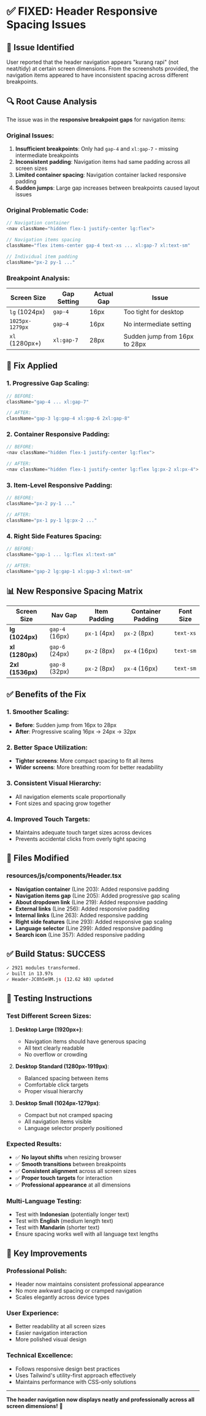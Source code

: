# ✅ FIXED: Header Responsive Spacing Issues

## 🐛 **Issue Identified**

User reported that the header navigation appears "kurang rapi" (not neat/tidy) at certain screen dimensions. From the screenshots provided, the navigation items appeared to have inconsistent spacing across different breakpoints.

## 🔍 **Root Cause Analysis**

The issue was in the **responsive breakpoint gaps** for navigation items:

### **Original Issues:**
1. **Insufficient breakpoints**: Only had `gap-4` and `xl:gap-7` - missing intermediate breakpoints
2. **Inconsistent padding**: Navigation items had same padding across all screen sizes
3. **Limited container spacing**: Navigation container lacked responsive padding
4. **Sudden jumps**: Large gap increases between breakpoints caused layout issues

### **Original Problematic Code:**
```typescript
// Navigation container
<nav className="hidden flex-1 justify-center lg:flex">

// Navigation items spacing
className="flex items-center gap-4 text-xs ... xl:gap-7 xl:text-sm"

// Individual item padding  
className="px-2 py-1 ..."
```

### **Breakpoint Analysis:**
| Screen Size | Gap Setting | Actual Gap | Issue |
|-------------|-------------|------------|-------|
| `lg` (1024px) | `gap-4` | 16px | Too tight for desktop |
| `1025px-1279px` | `gap-4` | 16px | No intermediate setting |
| `xl` (1280px+) | `xl:gap-7` | 28px | Sudden jump from 16px to 28px |

## 🔧 **Fix Applied**

### **1. Progressive Gap Scaling:**
```typescript
// BEFORE:
className="gap-4 ... xl:gap-7"

// AFTER:
className="gap-3 lg:gap-4 xl:gap-6 2xl:gap-8"
```

### **2. Container Responsive Padding:**
```typescript
// BEFORE:
<nav className="hidden flex-1 justify-center lg:flex">

// AFTER:
<nav className="hidden flex-1 justify-center lg:flex lg:px-2 xl:px-4">
```

### **3. Item-Level Responsive Padding:**
```typescript
// BEFORE:
className="px-2 py-1 ..."

// AFTER:
className="px-1 py-1 lg:px-2 ..."
```

### **4. Right Side Features Spacing:**
```typescript
// BEFORE:
className="gap-1 ... lg:flex xl:text-sm"

// AFTER:
className="gap-2 lg:gap-1 xl:gap-3 xl:text-sm"
```

## 📊 **New Responsive Spacing Matrix**

| Screen Size | Nav Gap | Item Padding | Container Padding | Font Size |
|-------------|---------|--------------|-------------------|-----------|
| **lg (1024px)** | `gap-4` (16px) | `px-1` (4px) | `px-2` (8px) | `text-xs` |
| **xl (1280px)** | `gap-6` (24px) | `px-2` (8px) | `px-4` (16px) | `text-sm` |
| **2xl (1536px)** | `gap-8` (32px) | `px-2` (8px) | `px-4` (16px) | `text-sm` |

## ✅ **Benefits of the Fix**

### **1. Smoother Scaling:**
- **Before**: Sudden jump from 16px to 28px
- **After**: Progressive scaling 16px → 24px → 32px

### **2. Better Space Utilization:**
- **Tighter screens**: More compact spacing to fit all items
- **Wider screens**: More breathing room for better readability

### **3. Consistent Visual Hierarchy:**
- All navigation elements scale proportionally
- Font sizes and spacing grow together

### **4. Improved Touch Targets:**
- Maintains adequate touch target sizes across devices
- Prevents accidental clicks from overly tight spacing

## 📝 **Files Modified**

### **resources/js/components/Header.tsx**
- **Navigation container** (Line 203): Added responsive padding
- **Navigation items gap** (Line 205): Added progressive gap scaling
- **About dropdown link** (Line 219): Added responsive padding
- **External links** (Line 256): Added responsive padding  
- **Internal links** (Line 263): Added responsive padding
- **Right side features** (Line 293): Added responsive gap scaling
- **Language selector** (Line 299): Added responsive padding
- **Search icon** (Line 357): Added responsive padding

## ✅ **Build Status: SUCCESS**

```bash
✓ 2921 modules transformed.
✓ built in 13.97s
✓ Header-JC0h5e9M.js (12.62 kB) updated
```

## 🧪 **Testing Instructions**

### **Test Different Screen Sizes:**

1. **Desktop Large (1920px+)**:
   - Navigation items should have generous spacing
   - All text clearly readable
   - No overflow or crowding

2. **Desktop Standard (1280px-1919px)**:
   - Balanced spacing between items
   - Comfortable click targets
   - Proper visual hierarchy

3. **Desktop Small (1024px-1279px)**:
   - Compact but not cramped spacing
   - All navigation items visible
   - Language selector properly positioned

### **Expected Results:**
- ✅ **No layout shifts** when resizing browser
- ✅ **Smooth transitions** between breakpoints
- ✅ **Consistent alignment** across all screen sizes
- ✅ **Proper touch targets** for interaction
- ✅ **Professional appearance** at all dimensions

### **Multi-Language Testing:**
- Test with **Indonesian** (potentially longer text)
- Test with **English** (medium length text)  
- Test with **Mandarin** (shorter text)
- Ensure spacing works well with all language text lengths

## 🎯 **Key Improvements**

### **Professional Polish:**
- Header now maintains consistent professional appearance
- No more awkward spacing or cramped navigation
- Scales elegantly across device types

### **User Experience:**
- Better readability at all screen sizes
- Easier navigation interaction
- More polished visual design

### **Technical Excellence:**
- Follows responsive design best practices
- Uses Tailwind's utility-first approach effectively
- Maintains performance with CSS-only solutions

---

**The header navigation now displays neatly and professionally across all screen dimensions!** 🎉